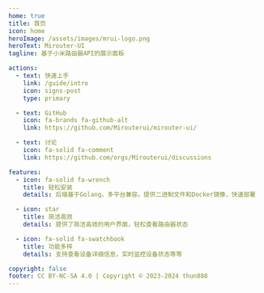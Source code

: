 ```yaml
---
home: true
title: 首页
icon: home
heroImage: /assets/images/mrui-logo.png
heroText: Mirouter-UI
tagline: 基于小米路由器API的展示面板

actions:
  - text: 快速上手
    link: /guide/intro
    icon: signs-post
    type: primary

  - text: GitHub
    icon: fa-brands fa-github-alt
    link: https://github.com/Mirouterui/mirouter-ui/

  - text: 讨论
    icon: fa-solid fa-comment
    link: https://github.com/orgs/Mirouterui/discussions

features:
  - icon: fa-solid fa-wrench
    title: 轻松安装
    details: 后端基于Golang，多平台兼容。提供二进制文件和Docker镜像，快速部署

  - icon: star
    title: 简洁高效
    details: 提供了简洁高效的用户界面，轻松查看路由器状态

  - icon: fa-solid fa-swatchbook
    title: 功能多样
    details: 支持查看设备详细信息，实时监控设备状态等等

copyright: false
footer: CC BY-NC-SA 4.0 | Copyright © 2023-2024 thun888
---
```

